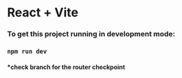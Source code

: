# React + Vite
### To get this project running in development mode:
### `npm run dev`
#### *check branch for the router checkpoint
